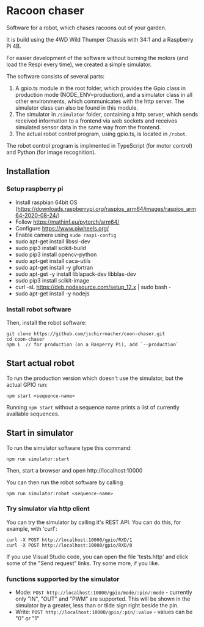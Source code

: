 # Racoon chaser

Software for a robot, which chases racoons out of your garden.

It is build using the 4WD Wild Thumper Chassis with 34:1 and a Raspberry Pi 4B.

For easier development of the software without burning the motors (and load the Respi every time), we created a simple simulator.

The software consists of several parts:

1. A gpio.ts module in the root folder, which provides the Gpio class in production mode (NODE_ENV=production), and a simulator class in all other environments, which communicates with the http server. The simulator class can also be found in this module.
2. The simulator in `/simulator` folder, containing a http server, which sends received information to a frontend via web sockets and receives simulated sensor data in the same way from the frontend.
3. The actual robot control program, using gpio.ts, is located in `/robot`.

The robot control program is implmented in TypeScript (for motor control) and Python (for image recognition).

## Installation

### Setup raspberry pi

- Install raspbian 64bit OS (https://downloads.raspberrypi.org/raspios_arm64/images/raspios_arm64-2020-08-24/)
- Follow https://mathinf.eu/pytorch/arm64/
- Configure https://www.piwheels.org/
- Enable camera using `sudo raspi-config`
- sudo apt-get install libssl-dev
- sudo pip3 install scikit-build
- sudo pip3 install opencv-python
- sudo apt-get install caca-utils
- sudo apt-get install -y gfortran
- sudo apt-get -y install liblapack-dev libblas-dev
- sudo pip3 install scikit-image
- curl -sL https://deb.nodesource.com/setup_12.x | sudo bash -
- sudo apt-get install -y nodejs

### Install robot software

Then, install the robot software:

    git clone https://github.com/jschirrmacher/coon-chaser.git
    cd coon-chaser
    npm i  // for production (on a Rasperry Pi), add `--production`

## Start actual robot

To run the production version which doesn't use the simulator, but the actual GPIO run:

    npm start <sequence-name>

Running `npm start` without a sequence name prints a list of currently available sequences.

## Start in simulator

To run the simulator software type this command:

    npm run simulator:start

Then, start a browser and open http://localhost:10000

You can then run the robot software by calling

    npm run simulator:robot <sequence-name>

### Try simulator via http client

You can try the simulator by calling it's REST API. You can do this, for example, with 'curl':

    curl -X POST http://localhost:10000/gpio/RXD/1
    curl -X POST http://localhost:10000/gpio/RXD/0

If you use Visual Studio code, you can open the file 'tests.http' and click some of the "Send request" links. Try some more, if you like.

### functions supported by the simulator

- Mode: `POST http://localhost:10000/gpio/mode/:pin/:mode` - currently only "IN", "OUT" and "PWM" are supported. This will be shown in the simulator by a greater, less than or tilde sign right beside the pin.
- Write: `POST http://localhost:10000/gpio/:pin/:value` - values can be "0" or "1"

